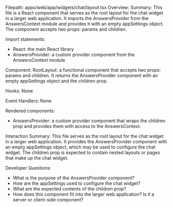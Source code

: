 Filepath: apps/web/app/widgets/chat/layout.tsx
Overview: Summary:
This file is a React component that serves as the root layout for the chat widget in a larger web application. It imports the AnswersProvider from the AnswersContext module and provides it with an empty appSettings object. The component accepts two props: params and children.

Import statements:
- React: the main React library
- AnswersProvider: a custom provider component from the AnswersContext module

Component:
RootLayout: a functional component that accepts two props: params and children. It returns the AnswersProvider component with an empty appSettings object and the children prop.

Hooks:
None

Event Handlers:
None

Rendered components:
- AnswersProvider: a custom provider component that wraps the children prop and provides them with access to the AnswersContext.

Interaction Summary:
This file serves as the root layout for the chat widget in a larger web application. It provides the AnswersProvider component with an empty appSettings object, which may be used to configure the chat widget. The children prop is expected to contain nested layouts or pages that make up the chat widget.

Developer Questions:
- What is the purpose of the AnswersProvider component?
- How are the appSettings used to configure the chat widget?
- What are the expected contents of the children prop?
- How does this component fit into the larger web application? Is it a server or client-side component?

